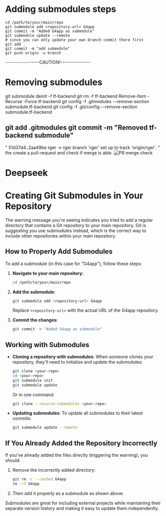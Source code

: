 # Adding submodules steps
```
cd /path/to/your/main/repo
git submodule add <repository-url> G4app
git commit -m "Added G4app as submodule"
git submodule update --remote
# since you can only update your own branch commit there first
git add .
git commit -m "add submodule"
git push origin -u branch
```
-----------------CAUTION!---------------
# Removing submodules
git submodule deinit -f tf-backend
git rm -f tf-backend
Remove-Item -Recurse -Force tf-backend
git config -f .gitmodules --remove-section submodule.tf-backend
git config -f .git/config --remove-section submodule.tf-backend

git add .gitmodules
git commit -m "Removed tf-backend submodule"
---------------------------------------------
"
   51d37d4..2aa49be  rger -> rger
branch 'rger' set up to track 'origin/rger'.
"
the create a pull-request and check if merge is able.
![PR merge check](/g4infra/images/PRcompare.png)



# Deepseek
# Creating Git Submodules in Your Repository

The warning message you're seeing indicates you tried to add a regular directory that contains a Git repository to your main repository. Git is suggesting you use submodules instead, which is the correct way to include other repositories within your main repository.

## How to Properly Add Submodules

To add a submodule (in this case for "G4app"), follow these steps:

1. **Navigate to your main repository**:
   ```bash
   cd /path/to/your/main/repo
   ```

2. **Add the submodule**:
   ```bash
   git submodule add <repository-url> G4app
   ```
   Replace `<repository-url>` with the actual URL of the G4app repository.

3. **Commit the changes**:
   ```bash
   git commit -m "Added G4app as submodule"
   ```

## Working with Submodules

- **Cloning a repository with submodules**:
  When someone clones your repository, they'll need to initialize and update the submodules:
  ```bash
  git clone <your-repo>
  cd <your-repo>
  git submodule init
  git submodule update
  ```
  Or in one command:
  ```bash
  git clone --recurse-submodules <your-repo>
  ```

- **Updating submodules**:
  To update all submodules to their latest commits:
  ```bash
  git submodule update --remote
  ```

## If You Already Added the Repository Incorrectly

If you've already added the files directly (triggering the warning), you should:

1. Remove the incorrectly added directory:
   ```bash
   git rm -r --cached G4app
   rm -rf G4app
   ```

2. Then add it properly as a submodule as shown above.

Submodules are great for including external projects while maintaining their separate version history and making it easy to update them independently.